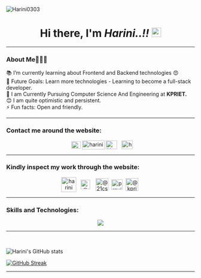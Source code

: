<p align="left"> <img src="https://komarev.com/ghpvc/?username=Harini0303&label=Profile%20views&color=0e75b6&style=flat" alt="Harini0303"/> </p>

<h1 align="center"> Hi there, I'm <i>Harini..!!</i>  <img src="https://raw.githubusercontent.com/TheDudeThatCode/TheDudeThatCode/master/Assets/Hi.gif" height="25" style="max-width: 100%; display: inline-block;" data-target="animated-image.originalImage"></h1>

<hr>
<h3>About Me🙋🏻‍♀️</h3>
📚 I’m currently learning about Frontend and Backend technologies 😍<br>
🎯 Future Goals: Learn more technologies - Learning to become a full-stack developer.<br>
🧾 I am Currently Pursuing Computer Science And Engineering at <B>KPRIET.</B> <br>
😊 I am quite optimistic and persistent. <br> 
⚡ Fun facts: Open and friendly.
<hr> 

<h3>Contact me around the website:</h3>
<!--
[![Gmail](https://img.shields.io/badge/-GMAIL-D14836?style=for-the-badge&logo=gmail&logoColor=white)](mailto:harinisree333@gmail.com)
[![LinkedIn](https://img.shields.io/badge/linkedin-%230077B5.svg?style=for-the-badge&logo=linkedin&logoColor=white)](https://www.linkedin.com/in/harini-srinivasan03/)
[![Instagram](https://img.shields.io/badge/Instagram-E4405F?style=for-the-badge&logo=instagram&logoColor=white)](https://www.instagram.com/harinisree_03/) -->


<p align="center">
&nbsp;&nbsp;<a href="mailto:harinisree333@gmail.com" target="_blank"><img align="center" src="https://mailmeteor.com/logos/assets/PNG/Gmail_Logo_512px.png" alt="Harini" height="20" width="25" /></a>
<a href="https://www.linkedin.com/in/harini-srinivasan03/" target="_blank"><img align="center" src="https://raw.githubusercontent.com/rahuldkjain/github-profile-readme-generator/master/src/images/icons/Social/linked-in-alt.svg" alt="harini-srinivasan03" height="24" width="60"/></a>
<a href="https://github.com/Harini0303" target="_blank"><img align="center" src="https://raw.githubusercontent.com/rahuldkjain/github-profile-readme-generator/master/src/images/icons/Social/github.svg" alt="Harini0303" height="23" width="30" /></a>&nbsp;&nbsp;
<a href="https://www.instagram.com/harinisree_03/" target="_blank"><img align="center" src="https://raw.githubusercontent.com/rahuldkjain/github-profile-readme-generator/master/src/images/icons/Social/instagram.svg" alt="harinisree_03" height="23" width="30" /></a>
</p>
<hr>

<h3>Kindly inspect my work through the website:</h3>

<p align="center">
<a href="https://www.guvi.in/21cs05598108" target="_blank"><img align="center" src="https://play-lh.googleusercontent.com/lAFgx9P9v6g9CGiJ4yXEghRTGikQg88xuxOg30t_licriW4ODAyXVK4NHBJj-HGILw=w480-h960-rw" alt="harini" height="40" width="40" /></a>&nbsp;&nbsp;
<a href="https://www.hackerrank.com/profile/21cs055_kpriet" target="_blank"><img align="center" src="https://raw.githubusercontent.com/rahuldkjain/github-profile-readme-generator/master/src/images/icons/Social/hackerrank.svg" alt="@21cs055_kpriet" height="25" width="25" /></a>&nbsp;&nbsp;&nbsp;
<a href="https://www.interviewbit.com/profile/21cs055_kpriet/" target="_blank"><img align="center" src="https://img.icons8.com/bubbles/512/interviewbit.png" alt="@21cs055_kpriet" height="34" width="34" /></a>&nbsp;
<a href="https://leetcode.com/21cs055_Harini/" target="_blank"><img align="center" src="https://raw.githubusercontent.com/rahuldkjain/github-profile-readme-generator/master/src/images/icons/Social/leet-code.svg" alt="pravinkanth" height="27" width="30" /></a>&nbsp;
<a href="https://www.codechef.com/users/kpriet_21cs055" target="_blank"><img align="center" src="https://img.icons8.com/bubbles/512/codechef.png" alt="@kpriet_21cs055" height="34" width="34" /></a>&nbsp;
<!-- <a href="https://www.codingninjas.com/studio/profile/Harini_0304" target="_blank"><img align="center" src="https://img.icons8.com/bubbles/512/coding-ninjas.png" alt="@kpriet_21cs055" height="34" width="34" /></a>&nbsp; -->
<hr>
<h3>Skills and Technologies:</h3>
<p align="center">
  <a href="https://skillicons.dev">
    <img src="https://skillicons.dev/icons?i=html,css,javascript,java,mysql,figma,git,canva" />
  </a>
</p>
<hr>
<br>
  
![Harini's GitHub stats](https://github-readme-stats.vercel.app/api?username=Harini0303&show_icons=true&theme=algolia)

<p align="left">
<a href="https://github.com/Harini0303?tab=repositories"><img src="https://streak-stats.demolab.com?user=Harini0303&theme=algolia&date_format=M%20j%5B%2C%20Y%5D" alt="GitHub Streak"/></a> 
</p>


<hr>


